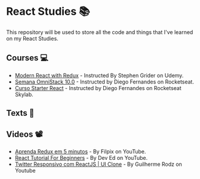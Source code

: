 # React Studies 📚

This repository will be used to store all the code and things that I've learned on my React Studies.

## Courses 💻
* [Modern React with Redux](https://www.udemy.com/course/react-redux/) - Instructed By Stephen Grider on Udemy.
* [Semana OmniStack 10.0](https://github.com/Rocketseat/semana-omnistack-10) - Instructed by Diego Fernandes on Rocketseat.
* [Curso Starter React](https://skylab.rocketseat.com.br/node/curso-react-js) - Instructed by Diego Fernandes on Rocketseat Skylab.


## Texts 📑

## Videos 📽️
* [Aprenda Redux em 5 minutos](https://www.youtube.com/watch?v=Bg0xlUYAp0c) - By Filpix on YouTube. 
* [React Tutorial For Beginners](https://youtu.be/dGcsHMXbSOA) - By Dev Ed on YouTube.
* [Twitter Responsivo com ReactJS | UI Clone](https://www.youtube.com/watch?v=K-8z_4xvT3o) - By Guilherme Rodz on Youtube